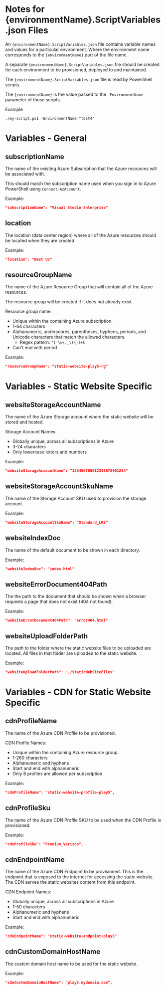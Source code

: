 
# Notes for {environmentName}.ScriptVariables.json Files

An `{environmentName}.ScriptVariables.json` file contains variable names and values
for a particular environment. Where the environment name corresponds to
the `{environmentName}` part of the file name.

A separate `{environmentName}.ScriptVariables.json` file should be created for each environment to
be provisioned, deployed to and maintained.

The `{environmentName}.ScriptVariables.json` file is read by PowerShell scripts.

The `{environmentName}` is the value passed to the `-EnvironmentName` parameter of those scripts.

Example
```
./my-script.ps1 -EnvironmentName "test4"
```

# Variables - General

## subscriptionName
The name of the existing Azure Subscription that the Azure resources will be associated with.

This should match the subscription name used when you sign in to Azure PowerShell using `Connect-AzAccount`.

Example:
```json
"subscriptionName": "Visual Studio Enterprise"
```

## location
The location (data center region) where all of the Azure resources should be located when they are created.

Example:
```json
"location": "West US"
```

## resourceGroupName
The name of the Azure Resource Group that will contain all of the Azure resources.

The resource group will be created if it does not already exist.

Resource group name:
- Unique within the containing Azure subscription.
- 1-64 characters
- Alphanumeric, underscores, parentheses, hyphens, periods, and Unicode characters that match the allowed characters.
  - Regex pattern: `^[-\w\._\(\)]+$`
- Can't end with period

Example:
```json
"resourceGroupName": "static-website-play5-rg"
```

# Variables - Static Website Specific

## websiteStorageAccountName
The name of the Azure Storage account where the static website will be stored and hosted.

Storage Account Names:
- Globally unique, across all subscriptions in Azure
- 3-24 characters
- Only lowercase letters and numbers

Example:
```json
"websiteStorageAccountName": "123456789012345678901234"
```

## websiteStorageAccountSkuName
The name of the Storage Account SKU used to provision the storage account.

Example:
```json
"websiteStorageAccountSkuName": "Standard_LRS"
```

## websiteIndexDoc
The name of the default document to be shown in each directory.

Example:
```json
"websiteIndexDoc": "index.html"
```

## websiteErrorDocument404Path
The the path to the document that should be shown when a browser requests a page that does not exist (404 not found).

Example:
```json
"websiteErrorDocument404Path": "error404.html"
```

## websiteUploadFolderPath
The path to the folder where the static website files to be uploaded are located.
All files in that folder are uploaded to the static website.

Example:
```json
"websiteUploadFolderPath": "./StaticWebSiteFiles"
```

# Variables - CDN for Static Website Specific

## cdnProfileName
The name of the Azure CDN Profile to be provisioned.

CDN Profile Names:
- Unique within the containing Azure resource group.
- 1-260 characters
- Alphanumeric and hyphens
- Start and end with alphanumeric
- Only 8 profiles are allowed per subscription

Example:
```json
"cdnProfileName": "static-website-profile-play5",
```

## cdnProfileSku
The name of the Azure CDN Profile SKU to be used when the CDN Profile is provisioned.

Example:
```json
"cdnProfileSku": "Premium_Verizon",
```

## cdnEndpointName
The name of the Azure CDN Endpoint to be provisioned.
This is the endpoint that is exposed to the internet for accessing the static website.
The CDN serves the static websites content from this endpoint.

CDN Endpoint Names:
- Globally unique, across all subscriptions in Azure
- 1-50 characters
- Alphanumeric and hyphens
- Start and end with alphanumeric

Example:
```json
"cdnEndpointName": "static-website-endpoint-play5"
```

## cdnCustomDomainHostName
The custom domain host name to be used for the static website.

Example:
```json
"cdnCustomDomainHostName": "play5.mydomain.com",
```
